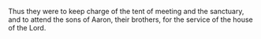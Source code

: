 Thus they were to keep charge of the tent of meeting and the sanctuary, and to attend the sons of Aaron, their brothers, for the service of the house of the Lord.
